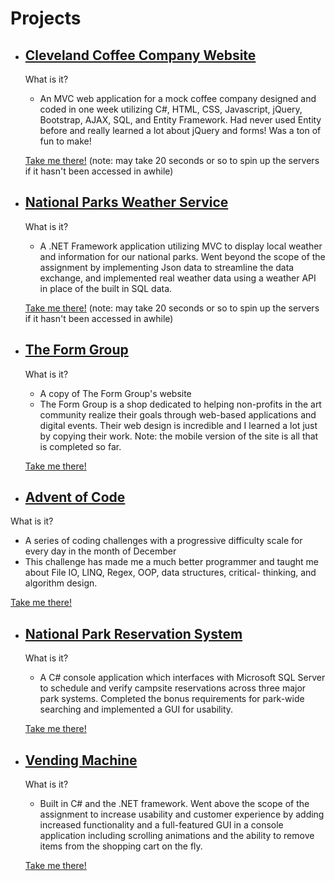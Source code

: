 # Projects

* ## [Cleveland Coffee Company Website](http://clevelandcoffeecompany.apphb.com/)

     What is it?
     * An MVC web application for a mock coffee company designed and coded in one week utilizing C#, HTML, CSS, Javascript, jQuery, Bootstrap, AJAX, SQL, and Entity Framework. Had never used Entity before and really learned a lot about jQuery and forms! Was a ton of fun to make!
     
     [Take me there!](http://clevelandcoffeecompany.apphb.com/) (note: may take 20 seconds or so to spin up the servers if it hasn't been accessed in awhile)
     
* ## [National Parks Weather Service](http://nationalparksweatherservice.apphb.com/)

     What is it?
     * A .NET Framework application utilizing MVC to display local weather and information for our national parks. Went beyond the scope of the assignment by implementing Json data to streamline the data exchange, and implemented real weather data using a weather API in place of the built in SQL data. 
     
     [Take me there!](http://nationalparkweatherservice.apphb.com/) (note: may take 20 seconds or so to spin up the servers if it hasn't been accessed in awhile)
     
* ## [The Form Group](https://mweiss9676.github.io/Form-Group/)

     What is it?
     * A copy of The Form Group's website
     * The Form Group is a shop dedicated to helping non-profits in the art community realize their goals through web-based applications and digital events. Their web design is incredible and I learned a lot just by copying their work. Note: the mobile version of the site is all that is completed so far. 
     
     [Take me there!](https://mweiss9676.github.io/Form-Group/)
     
* ## [Advent of Code](https://mweiss9676.github.io/AdventCalendarCSharp/) 

What is it?
* A series of coding challenges with a progressive difficulty scale for every day in the month of December
* This challenge has made me a much better programmer and taught me about File IO, LINQ, Regex, OOP, data structures, critical-      thinking, and algorithm design. 

[Take me there!](https://mweiss9676.github.io/AdventCalendarCSharp/)

* ## [National Park Reservation System](https://mweiss9676.github.io/Park-Reservation-System/)

     What is it?
     * A C# console application which interfaces with Microsoft SQL Server to schedule and verify campsite reservations across three major park systems. Completed the bonus requirements for park-wide searching and implemented a GUI for usability.
     
     [Take me there!](https://mweiss9676.github.io/Park-Reservation-System/)
     
* ## [Vending Machine](https://mweiss9676.github.io/CircusOfValue/)

     What is it?
     * Built in C# and the .NET framework. Went above the scope of the assignment to increase usability and customer experience by adding increased functionality and a full-featured GUI in a console application including scrolling animations and the ability to remove items from the shopping cart on the fly. 

     [Take me there!](https://mweiss9676.github.io/CircusOfValue/)
